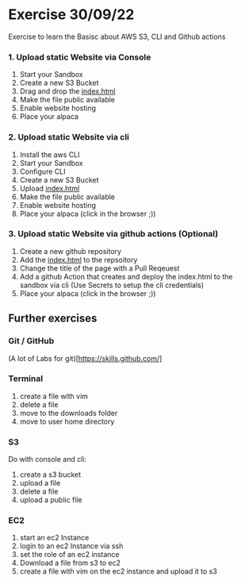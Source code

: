 # Exercise 30/09/22 

Exercise to learn the Basisc about AWS S3, CLI and Github actions

### 1. Upload static Website via Console
1. Start your Sandbox
1. Create a new S3 Bucket
1. Drag and drop the [index.html](index.html)
1. Make the file public available
1. Enable website hosting
1. Place your alpaca

### 2. Upload static Website via cli
1. Install the aws CLI
1. Start your Sandbox
1. Configure CLI
1. Create a new S3 Bucket
1. Upload [index.html](index.html)
1. Make the file public available
1. Enable website hosting
1. Place your alpaca (click in the browser ;))

### 3. Upload static Website via github actions (Optional)
1. Create a new github repository
1. Add the [index.html](index.html) to the repsoitory
1. Change the title of the page with a Pull Reqeuest
1. Add a github Action that creates and deploy the index.html to the sandbox via cli (Use Secrets to setup the cli credentials)
1. Place your alpaca  (click in the browser ;))


## Further exercises

### Git / GitHub 
(A lot of Labs for git)[https://skills.github.com/]


### Terminal

1. create a file with vim
1. delete a file
1. move to the downloads folder
1. move to user home directory

### S3
Do with console and cli:
1. create a s3 bucket
1. upload a file
1. delete a file 
1. upload a public file

### EC2
1. start an ec2 Instance
1. login to an ec2 Instance via ssh
1. set the role of an ec2 instance
1. Download a file from s3 to ec2
1. create a file with vim on the ec2 instance and upload it to s3
